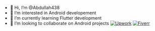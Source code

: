 - 👋 Hi, I’m @Abdullah438
- 👀 I’m interested in Android developement
- 🌱 I’m currently learning Flutter development
- 💞️ I’m looking to collaborate on Android projects
<a href="https://www.upwork.com/freelancers/~01864467fff8094b6f" rel="Upwork profile link">![Upwork](https://a11ybadges.com/badge?logo=upwork)</a> <a href="https://www.fiverr.com/users/iabdullah438" rel="Fiverr profile link">![Fiverr](https://a11ybadges.com/badge?logo=fiverr)</a>

<!---
Abdullah438/Abdullah438 is a ✨ special ✨ repository because its `README.md` (this file) appears on your GitHub profile.
You can click the Preview link to take a look at your changes.
--->
